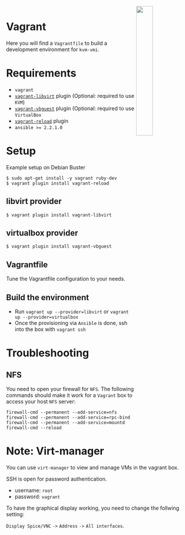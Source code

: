 <img src="https://media.licdn.com/mpr/mpr/AAEAAQAAAAAAAAdYAAAAJGMyOGY0NTA1LWFiOTAtNDE3Yi1iYWRkLTM0MjczNGQ3MzdhNA.png" align="right" width="30%" height="30%"/>

# Vagrant

Here you will find a `Vagrantfile` to build a development environment for `kvm-vmi`.

# Requirements

- `vagrant`
- [`vagrant-libvirt`](https://github.com/vagrant-libvirt/vagrant-libvirt) plugin
  (Optional: required to use `KVM`)
- [`vagrant-vbguest`](https://github.com/dotless-de/vagrant-vbguest) plugin
  (Optional: required to use `VirtualBox`
- [`vagrant-reload`](https://github.com/aidanns/vagrant-reload) plugin
- `ansible >= 2.2.1.0`

# Setup

Example setup on Debian Buster
~~~
$ sudo apt-get install -y vagrant ruby-dev
$ vagrant plugin install vagrant-reload
~~~

## libvirt provider

~~~
$ vagrant plugin install vagrant-libvirt
~~~

## virtualbox provider

~~~
$ vagrant plugin install vagrant-vbguest
~~~

## Vagrantfile

Tune the Vagrantfile configuration to your needs.

## Build the environment

- Run `vagrant up --provider=libvirt` or `vagrant up --provider=virtualbox`
- Once the provisioning via `Ansible` is done, ssh into the box with `vagrant ssh`


# Troubleshooting

## NFS

You need to open your firewall for `NFS`. The following commands should make it work for a `Vagrant` box
to access your host `NFS` server:

~~~
firewall-cmd --permanent --add-service=nfs
firewall-cmd --permanent --add-service=rpc-bind
firewall-cmd --permanent --add-service=mountd
firewall-cmd --reload
~~~

# Note: Virt-manager

You can use `virt-manager` to view and manage VMs in the vagrant box.

SSH is open for password authentication.
- username: `root`
- password: `vagrant`

To have the graphical display working, you need to change the follwing setting:

`Display Spice/VNC` `->` `Address` `->` `All interfaces`.
